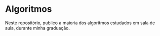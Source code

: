 # Algoritmos 
Neste repositório, publico a maioria dos algoritmos estudados em sala de aula, durante minha graduação.
